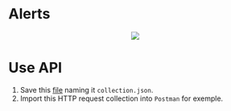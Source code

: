 # Alerts

<p align="center">
  <img src=https://user-images.githubusercontent.com/95872501/226969311-56836b82-0257-4def-87d4-3a84c14e70f9.png>
</p>


# Use API

1. Save this [file](https://gist.githubusercontent.com/HashTucE/8f89d2baff367100c6b5cbf59480e3c7/raw/2885d6d0812de8a64e421ac82f7021155fe4719e/collection.json) naming it `collection.json`.
2. Import this HTTP request collection into `Postman` for exemple.


